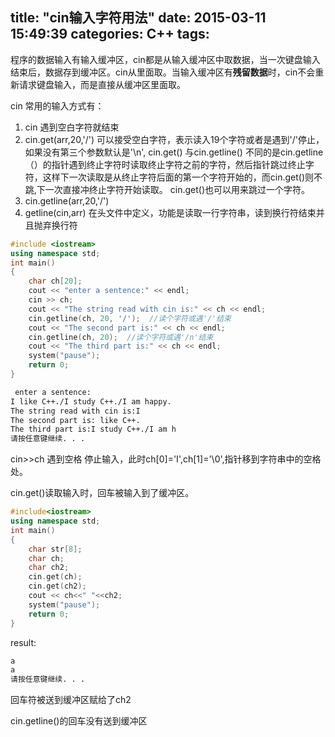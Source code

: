 title: "cin输入字符用法"
date: 2015-03-11 15:49:39
categories: C++
tags:
---
程序的数据输入有输入缓冲区，cin都是从输入缓冲区中取数据，当一次键盘输入结束后，数据存到缓冲区。cin从里面取。当输入缓冲区有**残留数据**时，cin不会重新请求键盘输入，而是直接从缓冲区里面取。

cin 常用的输入方式有：

1. cin 遇到空白字符就结束  
2. cin.get(arr,20,'/') 可以接受空白字符，表示读入19个字符或者是遇到'/'停止，如果没有第三个参数默认是'\n', cin.get() 与cin.getline() 不同的是cin.getline（）的指针遇到终止字符时读取终止字符之前的字符，然后指针跳过终止字符，这样下一次读取是从终止字符后面的第一个字符开始的，而cin.get()则不跳,下一次直接冲终止字符开始读取。
cin.get()也可以用来跳过一个字符。
3. cin.getline(arr,20,'/')
4. getline(cin,arr) 在头文件<string>中定义，功能是读取一行字符串，读到换行符结束并且抛弃换行符


```C++
#include <iostream>
using namespace std;
int main()
{
	char ch[20];
	cout << "enter a sentence:" << endl;
	cin >> ch;
	cout << "The string read with cin is:" << ch << endl;
	cin.getline(ch, 20, '/');  //读个字符或遇'/'结束
	cout << "The second part is:" << ch << endl;
	cin.getline(ch, 20);  //读个字符或遇'/n'结束
	cout << "The third part is:" << ch << endl;
	system("pause");
	return 0;
}
```
```bash
 enter a sentence:
I like C++./I study C++./I am happy.
The string read with cin is:I
The second part is: like C++.
The third part is:I study C++./I am h
请按任意键继续. . .
```
cin>>ch 遇到空格 停止输入，此时ch[0]='I',ch[1]='\0',指针移到字符串中的空格处。


cin.get()读取输入时，回车被输入到了缓冲区。
```c++
#include<iostream>
using namespace std;
int main()
{
	char str[8];
	char ch;
	char ch2;
	cin.get(ch);
	cin.get(ch2);
	cout << ch<<" "<<ch2;
	system("pause");
	return 0;
}
```

result:
```bash
a
a
请按任意键继续. . .
```
回车符被送到缓冲区赋给了ch2

cin.getline()的回车没有送到缓冲区


